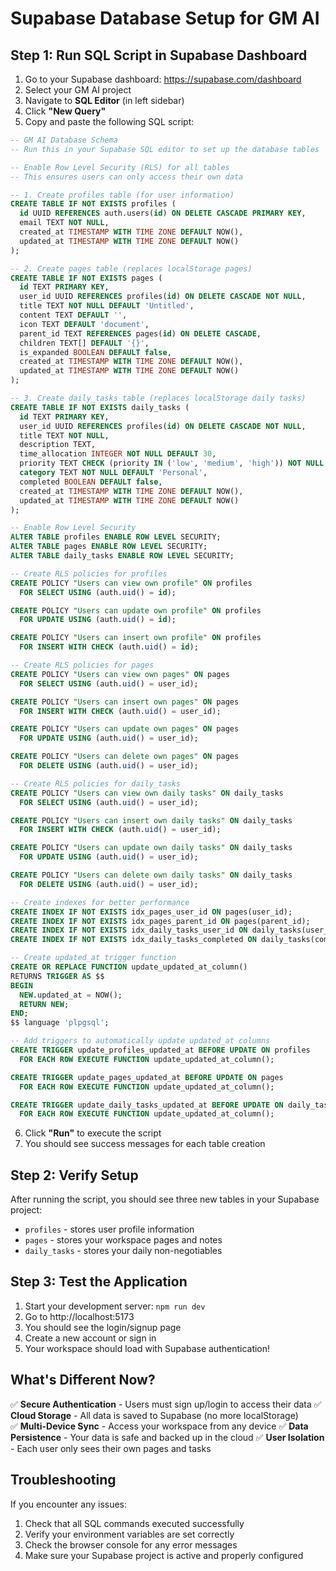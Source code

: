 # Supabase Database Setup for GM AI

## Step 1: Run SQL Script in Supabase Dashboard

1. Go to your Supabase dashboard: https://supabase.com/dashboard
2. Select your GM AI project  
3. Navigate to **SQL Editor** (in left sidebar)
4. Click **"New Query"**
5. Copy and paste the following SQL script:

```sql
-- GM AI Database Schema
-- Run this in your Supabase SQL editor to set up the database tables

-- Enable Row Level Security (RLS) for all tables
-- This ensures users can only access their own data

-- 1. Create profiles table (for user information)
CREATE TABLE IF NOT EXISTS profiles (
  id UUID REFERENCES auth.users(id) ON DELETE CASCADE PRIMARY KEY,
  email TEXT NOT NULL,
  created_at TIMESTAMP WITH TIME ZONE DEFAULT NOW(),
  updated_at TIMESTAMP WITH TIME ZONE DEFAULT NOW()
);

-- 2. Create pages table (replaces localStorage pages)
CREATE TABLE IF NOT EXISTS pages (
  id TEXT PRIMARY KEY,
  user_id UUID REFERENCES profiles(id) ON DELETE CASCADE NOT NULL,
  title TEXT NOT NULL DEFAULT 'Untitled',
  content TEXT DEFAULT '',
  icon TEXT DEFAULT 'document',
  parent_id TEXT REFERENCES pages(id) ON DELETE CASCADE,
  children TEXT[] DEFAULT '{}',
  is_expanded BOOLEAN DEFAULT false,
  created_at TIMESTAMP WITH TIME ZONE DEFAULT NOW(),
  updated_at TIMESTAMP WITH TIME ZONE DEFAULT NOW()
);

-- 3. Create daily_tasks table (replaces localStorage daily tasks)
CREATE TABLE IF NOT EXISTS daily_tasks (
  id TEXT PRIMARY KEY,
  user_id UUID REFERENCES profiles(id) ON DELETE CASCADE NOT NULL,
  title TEXT NOT NULL,
  description TEXT,
  time_allocation INTEGER NOT NULL DEFAULT 30,
  priority TEXT CHECK (priority IN ('low', 'medium', 'high')) NOT NULL DEFAULT 'medium',
  category TEXT NOT NULL DEFAULT 'Personal',
  completed BOOLEAN DEFAULT false,
  created_at TIMESTAMP WITH TIME ZONE DEFAULT NOW(),
  updated_at TIMESTAMP WITH TIME ZONE DEFAULT NOW()
);

-- Enable Row Level Security
ALTER TABLE profiles ENABLE ROW LEVEL SECURITY;
ALTER TABLE pages ENABLE ROW LEVEL SECURITY;
ALTER TABLE daily_tasks ENABLE ROW LEVEL SECURITY;

-- Create RLS policies for profiles
CREATE POLICY "Users can view own profile" ON profiles
  FOR SELECT USING (auth.uid() = id);

CREATE POLICY "Users can update own profile" ON profiles
  FOR UPDATE USING (auth.uid() = id);

CREATE POLICY "Users can insert own profile" ON profiles
  FOR INSERT WITH CHECK (auth.uid() = id);

-- Create RLS policies for pages
CREATE POLICY "Users can view own pages" ON pages
  FOR SELECT USING (auth.uid() = user_id);

CREATE POLICY "Users can insert own pages" ON pages
  FOR INSERT WITH CHECK (auth.uid() = user_id);

CREATE POLICY "Users can update own pages" ON pages
  FOR UPDATE USING (auth.uid() = user_id);

CREATE POLICY "Users can delete own pages" ON pages
  FOR DELETE USING (auth.uid() = user_id);

-- Create RLS policies for daily_tasks
CREATE POLICY "Users can view own daily tasks" ON daily_tasks
  FOR SELECT USING (auth.uid() = user_id);

CREATE POLICY "Users can insert own daily tasks" ON daily_tasks
  FOR INSERT WITH CHECK (auth.uid() = user_id);

CREATE POLICY "Users can update own daily tasks" ON daily_tasks
  FOR UPDATE USING (auth.uid() = user_id);

CREATE POLICY "Users can delete own daily tasks" ON daily_tasks
  FOR DELETE USING (auth.uid() = user_id);

-- Create indexes for better performance
CREATE INDEX IF NOT EXISTS idx_pages_user_id ON pages(user_id);
CREATE INDEX IF NOT EXISTS idx_pages_parent_id ON pages(parent_id);
CREATE INDEX IF NOT EXISTS idx_daily_tasks_user_id ON daily_tasks(user_id);
CREATE INDEX IF NOT EXISTS idx_daily_tasks_completed ON daily_tasks(completed);

-- Create updated_at trigger function
CREATE OR REPLACE FUNCTION update_updated_at_column()
RETURNS TRIGGER AS $$
BEGIN
  NEW.updated_at = NOW();
  RETURN NEW;
END;
$$ language 'plpgsql';

-- Add triggers to automatically update updated_at columns
CREATE TRIGGER update_profiles_updated_at BEFORE UPDATE ON profiles
  FOR EACH ROW EXECUTE FUNCTION update_updated_at_column();

CREATE TRIGGER update_pages_updated_at BEFORE UPDATE ON pages
  FOR EACH ROW EXECUTE FUNCTION update_updated_at_column();

CREATE TRIGGER update_daily_tasks_updated_at BEFORE UPDATE ON daily_tasks
  FOR EACH ROW EXECUTE FUNCTION update_updated_at_column();
```

6. Click **"Run"** to execute the script
7. You should see success messages for each table creation

## Step 2: Verify Setup

After running the script, you should see three new tables in your Supabase project:
- `profiles` - stores user profile information
- `pages` - stores your workspace pages and notes  
- `daily_tasks` - stores your daily non-negotiables

## Step 3: Test the Application

1. Start your development server: `npm run dev`
2. Go to http://localhost:5173
3. You should see the login/signup page
4. Create a new account or sign in
5. Your workspace should load with Supabase authentication!

## What's Different Now?

✅ **Secure Authentication** - Users must sign up/login to access their data
✅ **Cloud Storage** - All data is saved to Supabase (no more localStorage)  
✅ **Multi-Device Sync** - Access your workspace from any device
✅ **Data Persistence** - Your data is safe and backed up in the cloud
✅ **User Isolation** - Each user only sees their own pages and tasks

## Troubleshooting

If you encounter any issues:
1. Check that all SQL commands executed successfully
2. Verify your environment variables are set correctly
3. Check the browser console for any error messages
4. Make sure your Supabase project is active and properly configured 